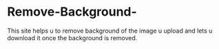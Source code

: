 # Remove-Background-
This site helps u to remove background of the image u upload and lets u download it once the background is removed.
